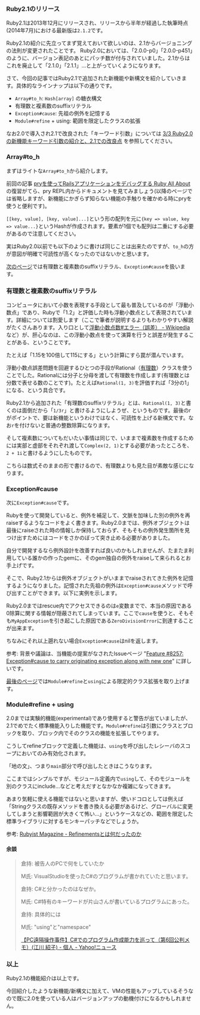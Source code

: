 ### Ruby2.1のリリース

Ruby2.1は2013年12月にリリースされ、リリースから半年が経過した執筆時点(2014年7月)における最新版は`2.1.2`です。

Ruby2.1の紹介に先立ってまず覚えておいて欲しいのは、2.1からバージョニングの法則が変更されたことです。
Ruby2.0においては、「2.0.0-p0」「2.0.0-p451」のように、バージョン表記のあとにパッチ数が付与されていました。2.1からはこれを廃止して「2.1.0」「2.1.1」...と上がっていくようになります。

さて、今回の記事ではRuby2.1で追加された新機能や新構文を紹介していきます。具体的なラインナップは以下の通りです。

* `Array#to_h`: `Hash[array]` の糖衣構文
* 有理数と複素数のsuffixリテラル
* `Exception#cause`: 先祖の例外を記憶する
* `Module#refine` + using: 範囲を限定したクラスの拡張

なお2.0で導入され2.1で改良された「キーワード引数」については [3/3 Ruby2.0の新機能キーワード引数の紹介と、2.1での改良点](http://allabout.co.jp/gm/gc/443845/3/) を参照してください。


### Array#to_h

まずはライトな`Array#to_h`から紹介します。

前回の記事 [pryを使ってRailsアプリケーションをデバッグする Ruby All About](http://allabout.co.jp/gm/gc/444825/) の復習がてら、pry REPL内からドキュメントを見てみましょう(以降のページでは省略しますが、新機能にかぎらず知らない機能の手触りを確かめる時にpryを使うと便利です)。

<script src="https://gist.github.com/memerelics/8520acc9041f94573b40.js?file=doc.rb"></script>

`[[key, value], [key, value]...]`という形の配列を元に`{key => value, key => value...}`というHashが作成されます。要素が1個でも配列は二重にする必要があるので注意してください。

<script src="https://gist.github.com/memerelics/8520acc9041f94573b40.js?file=to_h.rb"></script>

実はRuby2.0以前でも以下のように書けば同じことは出来たのですが、`to_h`の方が意図が明確で可読性が高くなったのではないかと思います。

<script src="https://gist.github.com/memerelics/8520acc9041f94573b40.js?file=hash.rb"></script>

[次のページ](/gm/gc/445194/2/)では有理数と複素数のsuffixリテラル、`Exception#cause`を扱います。

<div style="page-break-after: always"><span style="display: none">&nbsp;</span></div>

### 有理数と複素数のsuffixリテラル

コンピュータにおいて小数を表現する手段として最も普及しているのが「浮動小数点」であり、Rubyで「1.2」と評価した時も浮動小数点として表現されています。詳細については割愛します（ここで筆者が説明するよりもわかりやすい解説がたくさんあります。入り口として[浮動小数点数#エラー（誤差） - Wikipedia](http://ja.wikipedia.org/wiki/%E6%B5%AE%E5%8B%95%E5%B0%8F%E6%95%B0%E7%82%B9%E6%95%B0#.E3.82.A8.E3.83.A9.E3.83.BC.EF.BC.88.E8.AA.A4.E5.B7.AE.EF.BC.89) など）が、肝心なのは、この浮動小数点を使って演算を行うと誤差が発生することがある、ということです。

たとえば「1.15を100倍して115にする」という計算にすら罠が潜んでいます。

<script src="https://gist.github.com/memerelics/8520acc9041f94573b40.js?file=fl.rb"></script>

浮動小数点誤差問題を回避するひとつの手段がRational（[有理数](http://ja.wikipedia.org/wiki/%E6%9C%89%E7%90%86%E6%95%B0)）クラスを使うことでした。Rationalには分子と分母を渡して有理数を作成します(有理数とは分数で表せる数のことです)。たとえば`Rational(1, 3)`を評価すれば「3分の1」になる、という具合です。

<script src="https://gist.github.com/memerelics/8520acc9041f94573b40.js?file=rat.rb"></script>

Ruby2.1から追加された「有理数のsuffixリテラル」とは、`Rational(1, 3)`と書くのは面倒だから「`1/3r`」と書けるようにしようぜ、というものです。最後のrがポイントで、要は新機能というわけではなく、可読性を上げる新構文です。なお`r`を付けないと普通の整数除算になります。

<script src="https://gist.github.com/memerelics/8520acc9041f94573b40.js?file=suf.rb"></script>

そして複素数についてもだいたい事情は同じで、いままで複素数を作成するためには実部と虚部をそれぞれ渡して`Complex(2, 1)`とする必要があったところを、`2 + 1i`と書けるようにしたものです。

<script src="https://gist.github.com/memerelics/8520acc9041f94573b40.js?file=comp1.rb"></script>

こちらは数式そのままの形で書けるので、有理数よりも見た目が素敵な感じになります。

<script src="https://gist.github.com/memerelics/8520acc9041f94573b40.js?file=comp2.rb"></script>




### Exception#cause

次に`Exception#cause`です。

Rubyを使って開発していると、例外を補足して、文脈を加味した別の例外を再raiseするようなコードをよく書きます。Ruby2.0までは、例外オブジェクトは最後にraiseされた時の情報しか保持しておらず、そもそもの例外発生箇所を見つけ出すためにはコードをさかのぼって突き止める必要がありました。

自分で開発するなら例外設計を改善すれば良いのかもしれませんが、たまたま利用している誰かの作ったgemに、そのgem独自の例外をraiseして来られるとお手上げです。

そこで、Ruby2.1からは例外オブジェクトがいままでraiseされてきた例外を記憶するようになりました。記憶された先祖の例外は`Exception#cause`メソッドで呼び出すことができます。以下に実例を示します。

<script src="https://gist.github.com/memerelics/8520acc9041f94573b40.js?file=cause.rb"></script>

Ruby2.0まではrescue内でアクセスできるのは`e`変数までで、本当の原因である0除算に関する情報が隠蔽されてしまっています。ここで`cause`を使うと、そもそも`MyAppException`を引き起こした原因である`ZeroDivisionError`に到達することが出来ます。

ちなみにそれ以上遡れない場合`Exception#cause`はnilを返します。


参考: 背景や議論は、当機能の提案がなされたIssueページ "[Feature #8257: Exception#cause to carry originating exception along with new one](https://bugs.ruby-lang.org/issues/8257)" に詳しいです。


[最後のページ](/gm/gc/445194/3/)では`Module#refine`と`using`による限定的クラス拡張を取り上げます。

<div style="page-break-after: always"><span style="display: none">&nbsp;</span></div>


### Module#refine + using

2.0までは実験的機能(experimental)であり使用すると警告が出ていましたが、2.1でめでたく標準機能入りした機能です。`Module#refine`は引数にクラスとブロックを取り、ブロック内でそのクラスの機能を拡張してやります。

<script src="https://gist.github.com/memerelics/8520acc9041f94573b40.js?file=refine.rb"></script>

こうしてrefineブロックで定義した機能は、`using`を呼び出したレシーバのスコープにおいてのみ有効化されます。

「地の文」、つまり`main`部分で呼び出したときはこうなります。

<script src="https://gist.github.com/memerelics/8520acc9041f94573b40.js?file=using.rb"></script>

ここまではシンプルですが、モジュール定義内で`using`して、そのモジュールを別のクラスにinclude...などと考えだすとなかなか複雑になってきます。

<script src="https://gist.github.com/memerelics/8520acc9041f94573b40.js?file=complex_refine.rb"></script>

あまり気軽に使える機能ではないと思いますが、使いドコロとしては例えば「Stringクラスの既存メソッドを書き換える必要があるけど、グローバルに変更してしまうと影響範囲が大きくて怖い...」というケースなどの、範囲を限定した標準ライブラリに対するモンキーパッチなどでしょうか。

参考: [Rubyist Magazine - Refinementsとは何だったのか](http://magazine.rubyist.net/?0041-200Special-refinement)


#### 余談

> 倉持: 被告人のPCで何をしていたか
>
> M氏: VisualStudioを使ったC#のプログラムが書かれていたと思います。
>
> 倉持: C#と分かったのはなぜか。
>
> M氏: C#特有のキーワードが片山さんが書いているプログラムにあった。
>
> 倉持: 具体的には
>
> M氏: "using"と"namespace"
>
> [【PC遠隔操作事件】C#でのプログラム作成能力を巡って（第6回公判メモ）(江川 紹子) - 個人 - Yahoo!ニュース](http://bylines.news.yahoo.co.jp/egawashoko/20140415-00034530/)


### 以上

Ruby2.1の機能紹介は以上です。

今回紹介したような新機能/新構文に加えて、VMの性能もアップしているそうなので既に2.0を使っている人はバージョンアップの動機付けになるかもしれません。
